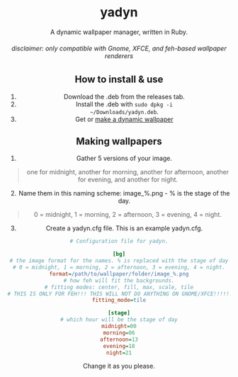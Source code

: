 <div align="center">
  
# yadyn

A dynamic wallpaper manager, written in Ruby.

<h6>disclaimer: only compatible with Gnome, XFCE, and feh-based wallpaper renderers</h6>

## How to install & use
1. Download the .deb from the releases tab.
2. Install the .deb with <code>sudo dpkg -i ~/Downloads/yadyn.deb</code>.
3. Get or <a href="#making-wallpapers">make a dynamic wallpaper</a>

## Making wallpapers
1. Gather 5 versions of your image.
> one for midnight, another for morning, another for afternoon, another for evening, and another for night.
2. Name them in this naming scheme: image_%.png - % is the stage of the day.
> 0 = midnight, 1 = morning, 2 = afternoon, 3 = evening, 4 = night.
3. Create a yadyn.cfg file.
This is an example yadyn.cfg.
```ini
# Configuration file for yadyn.

[bg]
# the image format for the names. % is replaced with the stage of day
# 0 = midnight, 1 = morning, 2 = afternoon, 3 = evening, 4 = night.
format=/path/to/wallpaper/folder/image_%.png
# how feh will fit the backgrounds.
# fitting modes: center, fill, max, scale, tile
# THIS IS ONLY FOR FEH!!! THIS WILL NOT DO ANYTHING ON GNOME/XFCE!!!!!!
fitting_mode=tile

[stage]
# which hour will be the stage of day
midnight=00
morning=06
afternoon=13
evening=18
night=21
```
Change it as you please.
</div>
